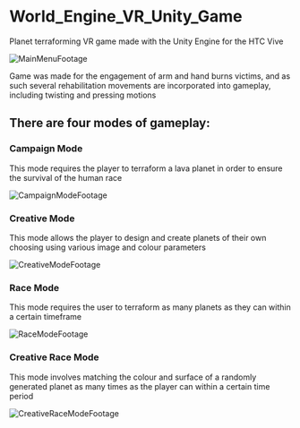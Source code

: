 # World_Engine_VR_Unity_Game
Planet terraforming VR game made with the Unity Engine for the HTC Vive

![MainMenuFootage](https://user-images.githubusercontent.com/34959126/180584396-c4473618-84bc-49a1-8fc2-33147f004e55.gif)


Game was made for the engagement of arm and hand burns victims, and as such several rehabilitation movements are incorporated into gameplay, including twisting and pressing motions

## There are four modes of gameplay:
### Campaign Mode
This mode requires the player to terraform a lava planet in order to ensure the survival of the human race

![CampaignModeFootage](https://user-images.githubusercontent.com/34959126/180586403-1742c0ba-a5b6-4b97-a0d6-ea16cd4e86b0.gif)

### Creative Mode
This mode allows the player to design and create planets of their own choosing using various image and colour parameters

![CreativeModeFootage](https://user-images.githubusercontent.com/34959126/180586657-f5fe057c-4111-4543-a0fe-b42bea6e6b40.gif)

### Race Mode
This mode requires the user to terraform as many planets as they can within a certain timeframe

![RaceModeFootage](https://user-images.githubusercontent.com/34959126/180586868-9a614db4-96fa-4301-b62f-40b31b0afbff.gif)

### Creative Race Mode
This mode involves matching the colour and surface of a randomly generated planet as many times as the player can within a certain time period 

![CreativeRaceModeFootage](https://user-images.githubusercontent.com/34959126/180587118-346c2640-f46c-4f70-b53b-15e1451b05af.gif)
